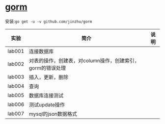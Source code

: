 # [gorm](https://github.com/jinzhu/gorm)
安装:`go get -u -v github.com/jinzhu/gorm`

|实验|简介|说明|
|---|---|---|
|lab001|连接数据库| |
|lab002|对表的操作，创建表，对column操作，创建索引，gorm的错误处理| |
|lab003|插入，更新，删除| |
|lab004|查询| |
|lab005|数据库连接测试| |
|lab006|测试update操作| |
|lab007|mysql的json数据格式| |